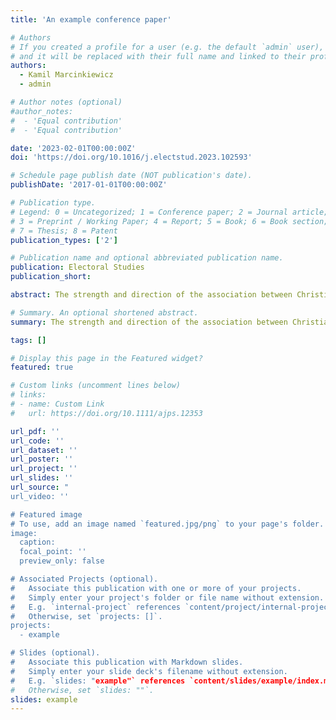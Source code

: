```yaml
---
title: 'An example conference paper'

# Authors
# If you created a profile for a user (e.g. the default `admin` user), write the username (folder name) here
# and it will be replaced with their full name and linked to their profile.
authors:
  - Kamil Marcinkiewicz
  - admin

# Author notes (optional)
#author_notes:
#  - 'Equal contribution'
#  - 'Equal contribution'

date: '2023-02-01T00:00:00Z'
doi: 'https://doi.org/10.1016/j.electstud.2023.102593'

# Schedule page publish date (NOT publication's date).
publishDate: '2017-01-01T00:00:00Z'

# Publication type.
# Legend: 0 = Uncategorized; 1 = Conference paper; 2 = Journal article;
# 3 = Preprint / Working Paper; 4 = Report; 5 = Book; 6 = Book section;
# 7 = Thesis; 8 = Patent
publication_types: ['2']

# Publication name and optional abbreviated publication name.
publication: Electoral Studies
publication_short: 

abstract: The strength and direction of the association between Christian religion and support for radical right-wing parties is strongly debated. On the one hand, there is work that shows that in Western European countries with a strong Christian democratic party, the relationship between church attendance and voting for populist radical right (PRR) parties is negative (Marcinkiewicz and Dassonneville 2022). Such findings contradict with the conclusions reached by Inglehart (2021), who reported that adherence to religious norms correlates positively with support for PRR parties. In this research note we shed light on the reasons for these contrasting conclusions, by systematically assessing the role of empirical choices in terms of the operationalizations of the dependent and the key independent variables, and how heterogeneity is dealt with.

# Summary. An optional shortened abstract.
summary: The strength and direction of the association between Christian religion and support for radical right-wing parties is strongly debated. On the one hand, there is work that shows that in Western European countries with a strong Christian democratic party...

tags: []

# Display this page in the Featured widget?
featured: true

# Custom links (uncomment lines below)
# links:
# - name: Custom Link
#   url: https://doi.org/10.1111/ajps.12353

url_pdf: ''
url_code: ''
url_dataset: ''
url_poster: ''
url_project: ''
url_slides: ''
url_source: "
url_video: ''

# Featured image
# To use, add an image named `featured.jpg/png` to your page's folder.
image:
  caption: 
  focal_point: ''
  preview_only: false

# Associated Projects (optional).
#   Associate this publication with one or more of your projects.
#   Simply enter your project's folder or file name without extension.
#   E.g. `internal-project` references `content/project/internal-project/index.md`.
#   Otherwise, set `projects: []`.
projects:
  - example

# Slides (optional).
#   Associate this publication with Markdown slides.
#   Simply enter your slide deck's filename without extension.
#   E.g. `slides: "example"` references `content/slides/example/index.md`.
#   Otherwise, set `slides: ""`.
slides: example
---
```

